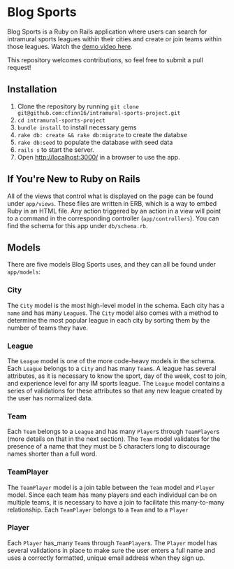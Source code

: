 # Blog Sports

Blog Sports is a Ruby on Rails application where users can search for intramural sports leagues within their cities and create or join teams within those leagues. Watch the [demo video here](https://www.youtube.com/watch?v=JzjW8_AQT7o&feature=youtu.be).

This repository welcomes contributions, so feel free to submit a pull request!

## Installation

1. Clone the repository by running `git clone git@github.com:cfinn16/intramural-sports-project.git`
2. `cd intramural-sports-project`
3. `bundle install` to install necessary gems
4. `rake db: create && rake db:migrate` to create the databse
5. `rake db:seed` to populate the database with seed data
6. `rails s` to start the server.
7. Open <http://localhost:3000/> in a browser to use the app.

## If You're New to Ruby on Rails

All of the views that control what is displayed on the page can be found under `app/views`. These files are written in ERB, which is a way to embed Ruby in an HTML file. Any action triggered by an action in a view will point to a command in the corresponding controller (`app/controllers`). You can find the schema for this app under `db/schema.rb`.

## Models

There are five models Blog Sports uses, and they can all be found under `app/models`:

### City

The `City` model is the most high-level model in the schema. Each city has a `name` and has many `League`s. The `City` model also comes with a method to determine the most popular league in each city by sorting them by the number of teams they have.

### League

The `League` model is one of the more code-heavy models in the schema. Each `League` belongs to a `City` and has many `Team`s. A league has several attributes, as it is necessary to know the sport, day of the week, cost to join, and experience level for any IM sports league. The `League` model contains a series of validations for these attributes so that any new league created by the user has normalized data.

### Team

Each `Team` belongs to a `League` and has many `Player`s through `TeamPlayer`s (more details on that in the next section). The `Team` model validates for the presence of a name that they must be 5 characters long to discourage names shorter than a full word.

### TeamPlayer

The `TeamPlayer` model is a join table between the `Team` model and `Player` model. Since each team has many players and each individual can be on multiple teams, it is necessary to have a join to facilitate this many-to-many relationship. Each `TeamPlayer` belongs to a `Team` and to a `Player`

### Player

Each `Player` has_many `Team`s through `TeamPlayer`s. The `Player` model has several validations in place to make sure the user enters a full name and uses a correctly formatted, unique email address when they sign up. 
